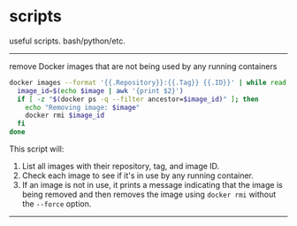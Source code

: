 # scripts
useful scripts. bash/python/etc.

---

remove Docker images that are not being used by any running containers

```bash
docker images --format '{{.Repository}}:{{.Tag}} {{.ID}}' | while read image; do
  image_id=$(echo $image | awk '{print $2}')
  if [ -z "$(docker ps -q --filter ancestor=$image_id)" ]; then
    echo "Removing image: $image"
    docker rmi $image_id
  fi
done
```

This script will:
1. List all images with their repository, tag, and image ID.
2. Check each image to see if it's in use by any running container.
3. If an image is not in use, it prints a message indicating that the image is being removed and then removes the image using `docker rmi` without the `--force` option.
---
